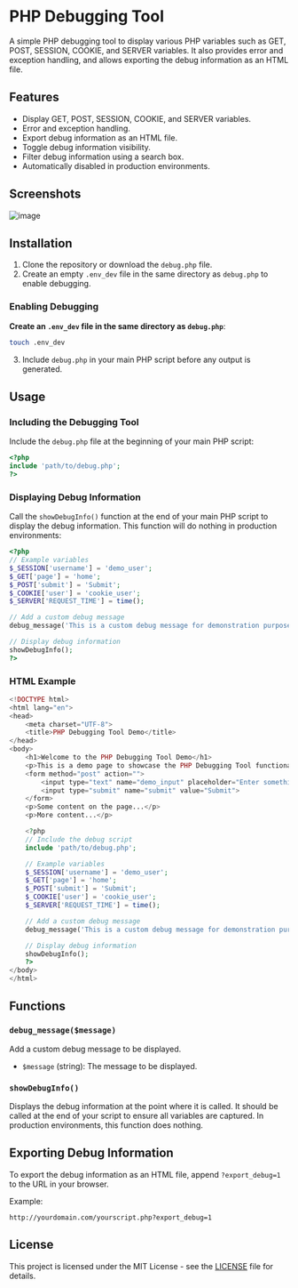 # PHP Debugging Tool

A simple PHP debugging tool to display various PHP variables such as GET, POST, SESSION, COOKIE, and SERVER variables. It also provides error and exception handling, and allows exporting the debug information as an HTML file.

## Features

- Display GET, POST, SESSION, COOKIE, and SERVER variables.
- Error and exception handling.
- Export debug information as an HTML file.
- Toggle debug information visibility.
- Filter debug information using a search box.
- Automatically disabled in production environments.

## Screenshots

![image](https://github.com/user-attachments/assets/7ad77460-3f09-47ff-8948-7576136f1394)

## Installation

1. Clone the repository or download the `debug.php` file.
2. Create an empty `.env_dev` file in the same directory as `debug.php` to enable debugging.

### Enabling Debugging

**Create an `.env_dev` file in the same directory as `debug.php`**:

```sh
touch .env_dev
```

3. Include `debug.php` in your main PHP script before any output is generated.

## Usage

### Including the Debugging Tool

Include the `debug.php` file at the beginning of your main PHP script:

```php
<?php
include 'path/to/debug.php';
?>
```

### Displaying Debug Information

Call the `showDebugInfo()` function at the end of your main PHP script to display the debug information. This function will do nothing in production environments:

```php
<?php
// Example variables
$_SESSION['username'] = 'demo_user';
$_GET['page'] = 'home';
$_POST['submit'] = 'Submit';
$_COOKIE['user'] = 'cookie_user';
$_SERVER['REQUEST_TIME'] = time();

// Add a custom debug message
debug_message('This is a custom debug message for demonstration purposes.');

// Display debug information
showDebugInfo();
?>
```

### HTML Example

```php
<!DOCTYPE html>
<html lang="en">
<head>
    <meta charset="UTF-8">
    <title>PHP Debugging Tool Demo</title>
</head>
<body>
    <h1>Welcome to the PHP Debugging Tool Demo</h1>
    <p>This is a demo page to showcase the PHP Debugging Tool functionality.</p>
    <form method="post" action="">
        <input type="text" name="demo_input" placeholder="Enter something...">
        <input type="submit" name="submit" value="Submit">
    </form>
    <p>Some content on the page...</p>
    <p>More content...</p>

    <?php
    // Include the debug script
    include 'path/to/debug.php';

    // Example variables
    $_SESSION['username'] = 'demo_user';
    $_GET['page'] = 'home';
    $_POST['submit'] = 'Submit';
    $_COOKIE['user'] = 'cookie_user';
    $_SERVER['REQUEST_TIME'] = time();

    // Add a custom debug message
    debug_message('This is a custom debug message for demonstration purposes.');

    // Display debug information
    showDebugInfo();
    ?>
</body>
</html>
```

## Functions

### `debug_message($message)`

Add a custom debug message to be displayed.

- `$message` (string): The message to be displayed.

### `showDebugInfo()`

Displays the debug information at the point where it is called. It should be called at the end of your script to ensure all variables are captured. In production environments, this function does nothing.

## Exporting Debug Information

To export the debug information as an HTML file, append `?export_debug=1` to the URL in your browser.

Example:

```
http://yourdomain.com/yourscript.php?export_debug=1
```

## License

This project is licensed under the MIT License - see the [LICENSE](LICENSE) file for details.
